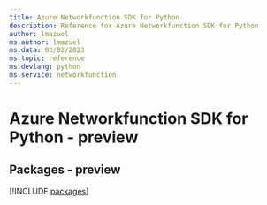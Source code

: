 ```yaml
---
title: Azure Networkfunction SDK for Python
description: Reference for Azure Networkfunction SDK for Python
author: lmazuel
ms.author: lmazuel
ms.data: 03/02/2023
ms.topic: reference
ms.devlang: python
ms.service: networkfunction
---
```

# Azure Networkfunction SDK for Python - preview
## Packages - preview
[!INCLUDE [packages](networkfunction-index.md)]